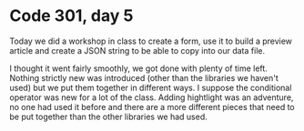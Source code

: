 # Code 301, day 5

Today we did a workshop in class to create a form, use it to build a preview article and create a JSON string to be able to copy into our data file.

I thought it went fairly smoothly, we got done with plenty of time left. Nothing strictly new was introduced (other than the libraries we haven't used) but we put them together in different ways. I suppose the conditional operator was new for a lot of the class. Adding hightlight was an adventure, no one had used it before and there are a more different pieces that need to be put together than the other libraries we had used.
